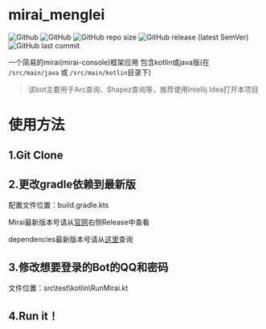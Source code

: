 # mirai_menglei
![Github](https://img.shields.io/badge/Author-MengLei-blue)
![GitHub](https://img.shields.io/github/license/MengLeiFudge/mirai_menglei)
![GitHub repo size](https://img.shields.io/github/repo-size/MengLeiFudge/mirai_menglei)
![GitHub release (latest SemVer)](https://img.shields.io/github/v/release/MengLeiFudge/mirai_menglei)
![GitHub last commit](https://img.shields.io/github/last-commit/MengLeiFudge/mirai_menglei)

一个简易的mirai(mirai-console)框架应用 包含kotlin或java版(在 `/src/main/java` 或 `/src/main/kotlin`目录下)

> 该bot主要用于Arc查询、Shapez查询等，推荐使用Intellij Idea打开本项目

# 使用方法

## 1.Git Clone

## 2.更改gradle依赖到最新版

配置文件位置：build.gradle.kts

Mirai最新版本号请从[官网](https://github.com/mamoe/mirai)右侧Release中查看

dependencies最新版本号请从[这里](https://mvnrepository.com/)查询

## 3.修改想要登录的Bot的QQ和密码

文件位置：src\test\kotlin\RunMirai.kt

## 4.Run it！
